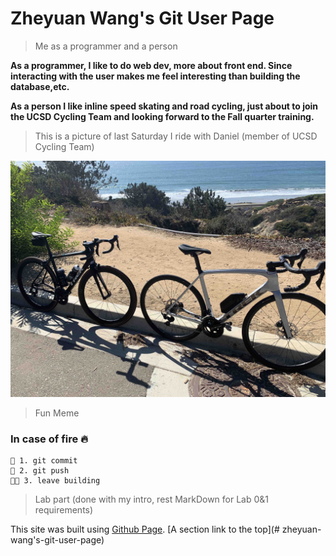 # Zheyuan Wang's Git User Page

> Me as a programmer and a person

**As a programmer, I like to do web dev, more about front end. Since interacting with the user makes me feel
interesting than building the database,etc.**

**As a person I like inline speed skating and road cycling, just about to join the UCSD Cycling Team and looking forward
to the Fall quarter training.**

> This is a picture of last Saturday I ride with Daniel (member of UCSD Cycling Team)

![picture of riding with Dan](https://github.com/Alex-Wang1/CSE-110-Lab_0/blob/main/IMG_4271.jpg)
  
> Fun Meme
### In case of fire 🔥
```
💬 1. git commit
💾 2. git push
🏃🏻 3. leave building
```

> Lab part (done with my intro, rest MarkDown for Lab 0&1 requirements)

This site was built using [Github Page](https://pages.github.com/).
[A section link to the top](# zheyuan-wang's-git-user-page)

